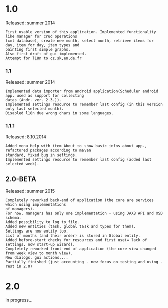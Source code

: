 # 1.0 
Released: summer 2014  
    
    First usable version of this application. Implemented functionality like manager for crud operations
    (xml database), create new month, select month, retrieve items for day, item for day, item types and 
    painting first simple graphs.
    Also first draft of gui implemented. 
    Attempt for l18n to cz,sk,en,de,fr
    
### 1.1
Released: summer 2014 

    Implemented data importer from android application(Scheduler android app. used as support for collecting 
    datas (Andr. ver. 2.3.)). 
    Implemented settings resource to remember last config (in this version only last selected month). 
    Disabled l18n due wrong chars in some languages.
    
### 1.1.1
Released: 8.10.2014
    
    Added menu Help with item About to show basic infos about app., refactored packages according to maven 
    standard, fixed bug in settings. 
    Implemented settings resource to remember last config (added last selected week).
    
## 2.0-BETA
Released: summer 2015

    Completely reworked back-end of application (the core are services which using implementations 
    of managers). 
    For now, managers has only one implementation - using JAXB API and XSD schema. 
    Added possibility to log to file.
    Added new entities (task, global task and types for them). 
    Settings are now entity too. 
    List of months (and their order) is stored in Global entity. 
    Added before-start checks for resources and first use(= lack of settings, now start-up wizard). 
    Completely reworked front-end of application (the core view changed from week view to month view). 
    New dialogs, gui actions,...
    Partially finished (just accounting - now focus on testing and using - rest in 2.0)
    
# 2.0
in progress...